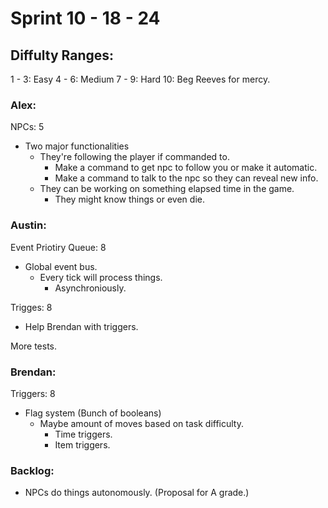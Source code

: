 # Sprint 10 - 18 - 24
## Diffulty Ranges:
1 - 3: Easy
4 - 6: Medium
7 - 9: Hard
10: Beg Reeves for mercy.

### Alex:
NPCs: 5
 - Two major functionalities
    - They're following the player if commanded to.
        - Make a command to get npc to follow you or make it automatic.
        - Make a command to talk to the npc so they can reveal new info.
    - They can be working on something elapsed time in the game.
        - They might know things or even die.

### Austin:
Event Priotiry Queue: 8
 - Global event bus.
    - Every tick will process things.
        - Asynchroniously.

Trigges: 8
- Help Brendan with triggers.

More tests.

### Brendan:
Triggers: 8
 - Flag system (Bunch of booleans)
    - Maybe amount of moves based on task difficulty.
        - Time triggers.
        - Item triggers.

### Backlog:
 - NPCs do things autonomously. (Proposal for A grade.)